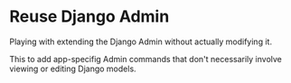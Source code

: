 # Reuse Django Admin

Playing with extending the Django Admin without actually modifying it.

This to add app-specifig Admin commands that don't necessarily involve
viewing or editing Django models.
